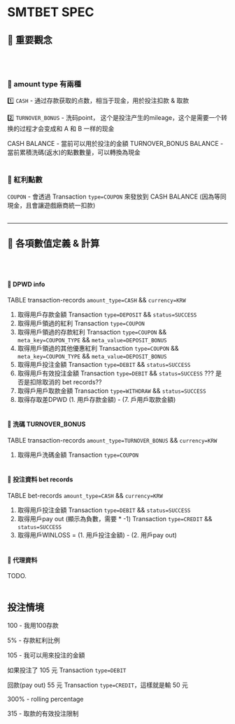# SMTBET SPEC

## 🔶 重要觀念
<br><br>

### 🔸 amount type 有兩種
1️⃣ `CASH` - 通过存款获取的点数，相当于现金，用於投注扣款 & 取款

2️⃣ `TURNOVER_BONUS` - 洗码point， 这个是投注产生的mileage，这个是需要一个转换的过程才会变成和 A 和 B 一样的现金

CASH BALANCE - 當前可以用於投注的金額
TURNOVER_BONUS BALANCE - 當前累積洗碼(返水)的點數數量，可以轉換為現金
<br><br>

### 🔸 紅利點數
`COUPON` - 會透過 Transaction `type=COUPON` 來發放到 CASH BALANCE (因為等同現金，且會讓遊戲廠商統一扣款)
<br><br>

---

## 🔷 各項數值定義 & 計算
<br><br>

#### 🔹 DPWD info
TABLE transaction-records `amount_type=CASH` && `currency=KRW`
1. 取得用戶存款金額 Transaction `type=DEPOSIT` && `status=SUCCESS`
2. 取得用戶領過的紅利 Transaction `type=COUPON`
3. 取得用戶領過的存款紅利 Transaction `type=COUPON` && `meta_key=COUPON_TYPE` && `meta_value=DEPOSIT_BONUS`
4. 取得用戶領過的其他優惠紅利 Transaction `type=COUPON` && `meta_key=COUPON_TYPE` && `meta_value=DEPOSIT_BONUS`
5. 取得用戶投注金額 Transaction `type=DEBIT` && `status=SUCCESS`
6. 取得用戶有效投注金額 Transaction `type=DEBIT`  && `status=SUCCESS` ???
是否是扣除取消的 bet records??
7. 取得戶用戶取款金額 Transaction `type=WITHDRAW` && `status=SUCCESS`
8. 取得存取差DPWD  (1. 用戶存款金額) - (7. 戶用戶取款金額)
<br><br>

#### 🔹 洗碼 TURNOVER_BONUS
TABLE transaction-records `amount_type=TURNOVER_BONUS` && `currency=KRW`
1. 取得用戶洗碼金額 Transaction `type=COUPON`
<br><br>

#### 🔹 投注資料 bet records
TABLE bet-records `amount_type=CASH` && `currency=KRW`
1. 取得用戶投注金額 Transaction `type=DEBIT` && `status=SUCCESS`
2. 取得用戶pay out (顯示為負數，需要 * -1)  Transaction `type=CREDIT` && `status=SUCCESS`
3. 取得用戶WINLOSS = (1. 用戶投注金額) - (2. 用戶pay out)
<br><br>

#### 🔹 代理資料
TODO.
<br><br>

## 投注情境

100 - 我用100存款

5% - 存款紅利比例

105 - 我可以用來投注的金額

如果投注了 105 元 Transaction `type=DEBIT`

回款(pay out) 55 元 Transaction `type=CREDIT`，這樣就是輸 50 元

300% - rolling percentage

315 - 取款的有效投注限制






